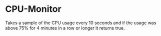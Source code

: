 # CPU-Monitor
Takes a sample of the CPU usage every 10 seconds and if the usage was above 75% for 4 minutes in a row or longer it returns true.
